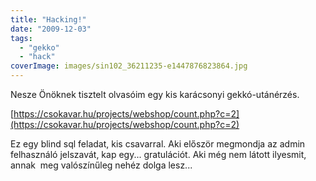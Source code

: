 ```yaml
---
title: "Hacking!"
date: "2009-12-03"
tags: 
  - "gekko"
  - "hack"
coverImage: images/sin102_36211235-e1447876823864.jpg
---
```


Nesze Önöknek tisztelt olvasóim egy kis karácsonyi gekkó-utánérzés.

[https://csokavar.hu/projects/webshop/count.php?c=2](https://csokavar.hu/projects/webshop/count.php?c=2)

Ez egy blind sql feladat, kis csavarral. Aki először megmondja az admin felhasználó jelszavát, kap egy... gratulációt. Aki még nem látott ilyesmit, annak  meg valószínűleg nehéz dolga lesz...
